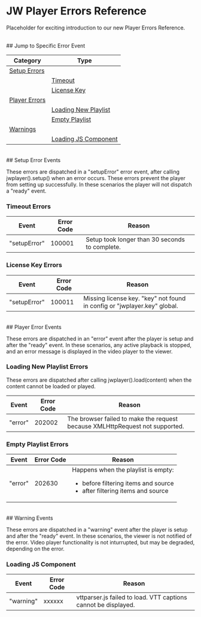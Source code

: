 # JW Player Errors Reference

Placeholder for exciting introduction to our new Player Errors Reference.

<br/>
## Jump to Specific Error Event

|Category|Type|
|---|---|
|[Setup Errors](#setup)||
||[Timeout](#timeout)|
||[License Key](#license-key)|
|[Player Errors](#player)||
||[Loading New Playlist](#load-new-playlist)|
||[Empty Playlist](#empty-playlist)|
|[Warnings](#warning)||
||[Loading JS Component](#load-js-component)|

<br/>
<a name="setup"></a>
## Setup Error Events

These errors are dispatched in a "setupError" error event, after calling jwplayer().setup() when an error occurs. These errors prevent the player from setting up successfully. In these scenarios the player will not dispatch a "ready" event.

<a name="timeout"></a>
### Timeout Errors
|Event|Error Code|Reason|
|---|---|---|
|"setupError"|100001|Setup took longer than 30 seconds to complete.|

<a name="license-key"></a>
### License Key Errors
|Event|Error Code|Reason|
|---|---|---|
|"setupError"|100011|Missing license key. "key" not found in config or "jwplayer.key" global.|

<br/>
<a name="player"></a>
## Player Error Events

These errors are dispatched in an "error" event after the player is setup and after the "ready" event. In these scenarios, any active playback is stopped, and an error message is displayed in the video player to the viewer.

<a name="load-new-playlist"></a>
### Loading New Playlist Errors
These errors are dispatched after calling jwplayer().load(content) when the content cannot be loaded or played.

|Event|Error Code|Reason|
|---|---|---|
|"error"|202002|The browser failed to make the request because XMLHttpRequest not supported.|

<a name="empty-playlist"></a>
### Empty Playlist Errors
|Event|Error Code|Reason|
|---|---|---|
|"error"|202630|Happens when the playlist is empty: <ul><li>before filtering items and source</li><li>after filtering items and source</li></ul>|

<br/>
<a name="warning"></a>
## Warning Events

These errors are dispatched in a "warning" event after the player is setup and after the "ready" event. In these scenarios, the viewer is not notified of the error. Video player functionality is not inturrupted, but may be degraded, depending on the error.

<a name="load-js-component"></a>
### Loading JS Component
|Event|Error Code|Reason|
|---|---|---|
|"warning"|xxxxxx|vttparser.js failed to load. VTT captions cannot be displayed.|

